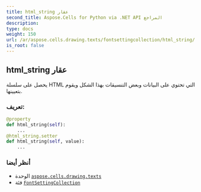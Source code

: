 ```yaml
---
title: html_string عقار
second_title: Aspose.Cells for Python via .NET API المراجع
description:
type: docs
weight: 150
url: /ar/aspose.cells.drawing.texts/fontsettingcollection/html_string/
is_root: false
---
```

##  html_string عقار

يحصل على سلسلة HTML التي تحتوي على البيانات وبعض التنسيقات بهذا الشكل ويقوم بتعيينها.
###  تعريف:
```python
@property
def html_string(self):
    ...
@html_string.setter
def html_string(self, value):
    ...
```

###  أنظر أيضا
* الوحدة [`aspose.cells.drawing.texts`](../../)
* فئة [`FontSettingCollection`](/cells/python-net/ar/aspose.cells.drawing.texts/fontsettingcollection)
